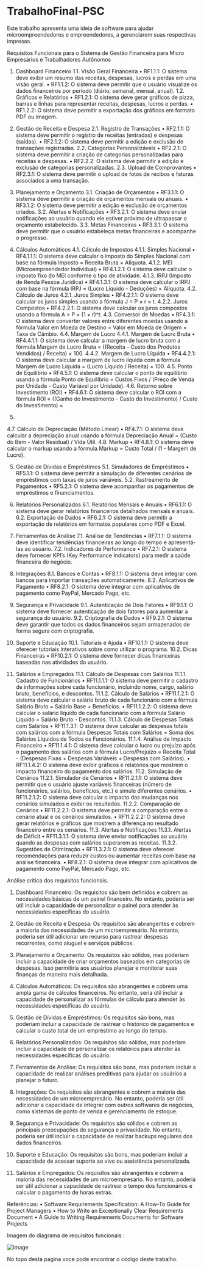 # TrabalhoFinal-PSC
Este trabalho apresenta uma ideia de software para ajudar microempreendedores e empreendedores, a gerenciarem suas respectivas impresas.


Requisitos Funcionais para o Sistema de 
Gestão Financeira para Micro
Empresários e Trabalhadores Autônomos 

1. Dashboard Financeiro 
1.1. Visão Geral Financeira 
• RF1.1.1: O sistema deve exibir um resumo das receitas, despesas, lucros e 
perdas em uma visão geral. 
• RF1.1.2: O sistema deve permitir que o usuário visualize os dados financeiros 
por período (diário, semanal, mensal, anual). 
1.2. Gráficos e Relatórios 
• RF1.2.1: O sistema deve gerar gráficos de pizza, barras e linhas para representar 
receitas, despesas, lucros e perdas. 
• RF1.2.2: O sistema deve permitir a exportação dos gráficos em formato PDF ou 
imagem. 

2. Gestão de Receita e Despesa 
2.1. Registro de Transações 
• RF2.1.1: O sistema deve permitir o registro de receitas (entradas) e despesas 
(saídas). 
• RF2.1.2: O sistema deve permitir a edição e exclusão de transações registradas. 
2.2. Categorias Personalizáveis 
• RF2.2.1: O sistema deve permitir a criação de categorias personalizadas para 
receitas e despesas. 
• RF2.2.2: O sistema deve permitir a edição e exclusão de categorias 
personalizadas. 
2.3. Upload de Comprovantes 
• RF2.3.1: O sistema deve permitir o upload de fotos de recibos e faturas 
associados a uma transação. 

3. Planejamento e Orçamento 
3.1. Criação de Orçamentos 
• RF3.1.1: O sistema deve permitir a criação de orçamentos mensais ou anuais. 
• RF3.1.2: O sistema deve permitir a edição e exclusão de orçamentos criados. 
3.2. Alertas e Notificações 
• RF3.2.1: O sistema deve enviar notificações ao usuário quando ele estiver 
próximo de ultrapassar o orçamento estabelecido. 
3.3. Metas Financeiras 
• RF3.3.1: O sistema deve permitir que o usuário estabeleça metas financeiras e 
acompanhe o progresso. 

4. Cálculos Automáticos 
4.1. Cálculo de Impostos 
4.1.1. Simples Nacional 
• RF4.1.1.1: O sistema deve calcular o imposto do Simples Nacional com base na 
fórmula Imposto = Receita Bruta × Alíquota. 
4.1.2. MEI (Microempreendedor Individual) 
• RF4.1.2.1: O sistema deve calcular o imposto fixo do MEI conforme o tipo de 
atividade. 
4.1.3. IRPJ (Imposto de Renda Pessoa Jurídica) 
• RF4.1.3.1: O sistema deve calcular o IRPJ com base na fórmula IRPJ = 
(Lucro Líquido - Deduções) × Alíquota. 
4.2. Cálculo de Juros 
4.2.1. Juros Simples 
• RF4.2.1.1: O sistema deve calcular os juros simples usando a fórmula J = P × 
r × t. 
4.2.2. Juros Compostos 
• RF4.2.2.1: O sistema deve calcular os juros compostos usando a fórmula A = P 
× (1 + r)^t. 
4.3. Conversor de Moedas 
• RF4.3.1: O sistema deve converter valores entre diferentes moedas usando a 
fórmula Valor em Moeda de Destino = Valor em Moeda de Origem × 
Taxa de Câmbio. 
4.4. Margem de Lucro 
4.4.1. Margem de Lucro Bruta 
• RF4.4.1.1: O sistema deve calcular a margem de lucro bruta com a fórmula 
Margem de Lucro Bruta = ((Receita - Custo dos Produtos Vendidos) 
/ Receita) × 100. 
4.4.2. Margem de Lucro Líquida 
• RF4.4.2.1: O sistema deve calcular a margem de lucro líquida com a fórmula 
Margem de Lucro Líquida = (Lucro Líquido / Receita) × 100. 
4.5. Ponto de Equilíbrio 
• RF4.5.1: O sistema deve calcular o ponto de equilíbrio usando a fórmula Ponto 
de Equilíbrio = Custos Fixos / (Preço de Venda por Unidade - 
Custo Variável por Unidade). 
4.6. Retorno sobre Investimento (ROI) 
• RF4.6.1: O sistema deve calcular o ROI com a fórmula ROI = ((Ganho do 
Investimento - Custo do Investimento) / Custo do Investimento) × 
100. 
4.7. Cálculo de Depreciação (Método Linear) 
• RF4.7.1: O sistema deve calcular a depreciação anual usando a fórmula 
Depreciação Anual = (Custo do Bem - Valor Residual) / Vida Útil. 
4.8. Markup 
• RF4.8.1: O sistema deve calcular o markup usando a fórmula Markup = Custo 
Total / (1 - Margem de Lucro). 

5. Gestão de Dívidas e Empréstimos 
5.1. Simuladores de Empréstimos 
• RF5.1.1: O sistema deve permitir a simulação de diferentes cenários de 
empréstimos com taxas de juros variáveis. 
5.2. Rastreamento de Pagamentos 
• RF5.2.1: O sistema deve acompanhar os pagamentos de empréstimos e 
financiamentos. 

6. Relatórios Personalizados 
6.1. Relatórios Mensais e Anuais 
• RF6.1.1: O sistema deve gerar relatórios financeiros detalhados mensais e 
anuais. 
6.2. Exportação de Dados 
• RF6.2.1: O sistema deve permitir a exportação de relatórios em formatos 
populares como PDF e Excel. 

7. Ferramentas de Análise 
7.1. Análise de Tendências 
• RF7.1.1: O sistema deve identificar tendências financeiras ao longo do tempo e 
apresentá-las ao usuário. 
7.2. Indicadores de Performance 
• RF7.2.1: O sistema deve fornecer KPI’s (Key Performance Indicators) para 
medir a saúde financeira do negócio. 
 
8. Integrações 
8.1. Bancos e Contas 
• RF8.1.1: O sistema deve integrar com bancos para importar 
transações automaticamente. 
8.2. Aplicativos de Pagamento 
• RF8.2.1: O sistema deve integrar com aplicativos de pagamento 
como PayPal, Mercado Pago, etc. 

9. Segurança e Privacidade 
9.1. Autenticação de Dois Fatores 
• RF9.1.1: O sistema deve fornecer autenticação de dois fatores para 
aumentar a segurança do usuário. 
9.2. Criptografia de Dados 
• RF9.2.1: O sistema deve garantir que todos os dados financeiros 
sejam armazenados de forma segura com criptografia. 

10. Suporte e Educação 
10.1. Tutoriais e Ajuda 
• RF10.1.1: O sistema deve oferecer tutoriais interativos sobre como 
utilizar o programa. 
10.2. Dicas Financeiras 
• RF10.2.1: O sistema deve fornecer dicas financeiras baseadas nas 
atividades do usuário. 

11. Salários e Empregados 
11.1. Cálculo de Despesas com Salários 
11.1.1. Cadastro de Funcionários 
• RF11.1.1.1: O sistema deve permitir o cadastro de informações 
sobre cada funcionário, incluindo nome, cargo, salário bruto, 
benefícios, e descontos. 
11.1.2. Cálculo de Salários 
• RF11.1.2.1: O sistema deve calcular o salário bruto de cada 
funcionário com a fórmula Salário Bruto = Salário Base + 
Benefícios. 
• RF11.1.2.2: O sistema deve calcular o salário líquido de cada 
funcionário com a fórmula Salário Líquido = Salário Bruto - 
Descontos. 
11.1.3. Cálculo de Despesas Totais com Salários 
• RF11.1.3.1: O sistema deve calcular as despesas totais com salários 
com a fórmula Despesas Totais com Salários = Soma dos Salários 
Líquidos de Todos os Funcionários. 
11.1.4. Análise de Impacto Financeiro 
• RF11.1.4.1: O sistema deve calcular o lucro ou prejuízo após o 
pagamento dos salários com a fórmula Lucro/Prejuízo = Receita 
Total - (Despesas Fixas + Despesas Variáveis + Despesas com 
Salários). 
• RF11.1.4.2: O sistema deve exibir gráficos e relatórios que mostrem 
o impacto financeiro do pagamento dos salários. 
11.2. Simulação de Cenários 
11.2.1. Simulador de Cenários 
• RF11.2.1.1: O sistema deve permitir que o usuário ajuste variáveis 
financeiras (número de funcionários, salários, benefícios, etc.) e 
simule diferentes cenários. 
• RF11.2.1.2: O sistema deve calcular o impacto das mudanças nos 
cenários simulados e exibir os resultados. 
11.2.2. Comparação de Cenários 
• RF11.2.2.1: O sistema deve permitir a comparação entre o cenário 
atual e os cenários simulados. 
• RF11.2.2.2: O sistema deve gerar relatórios e gráficos que mostrem 
a diferença no resultado financeiro entre os cenários. 
11.3. Alertas e Notificações 
11.3.1. Alertas de Déficit 
• RF11.3.1.1: O sistema deve enviar notificações ao usuário quando 
as despesas com salários superarem as receitas. 
11.3.2. Sugestões de Otimização 
• RF11.3.2.1: O sistema deve oferecer recomendações para reduzir 
custos ou aumentar receitas com base na análise financeira. 
• RF8.2.1: O sistema deve integrar com aplicativos de pagamento como PayPal, 
Mercado Pago, etc. 



Análise crítica dos requisitos funcionais. 
1. Dashboard Financeiro: Os requisitos são bem definidos e cobrem as 
necessidades básicas de um painel financeiro. No entanto, poderia ser útil incluir 
a capacidade de personalizar o painel para atender às necessidades específicas 
do usuário.  

2. Gestão de Receita e Despesa: Os requisitos são abrangentes e cobrem a maioria 
das necessidades de um microempresário. No entanto, poderia ser útil adicionar 
um recurso para rastrear despesas recorrentes, como aluguel e serviços públicos. 

3. Planejamento e Orçamento: Os requisitos são sólidos, mas poderiam incluir a 
capacidade de criar orçamentos baseados em categorias de despesas. Isso 
permitiria aos usuários planejar e monitorar suas finanças de maneira mais 
detalhada. 

4. Cálculos Automáticos: Os requisitos são abrangentes e cobrem uma ampla 
gama de cálculos financeiros. No entanto, seria útil incluir a capacidade de 
personalizar as fórmulas de cálculo para atender às necessidades específicas do 
usuário. 

5. Gestão de Dívidas e Empréstimos: Os requisitos são bons, mas poderiam 
incluir a capacidade de rastrear o histórico de pagamentos e calcular o custo total 
de um empréstimo ao longo do tempo. 

6. Relatórios Personalizados: Os requisitos são sólidos, mas poderiam incluir a 
capacidade de personalizar os relatórios para atender às necessidades específicas 
do usuário. 

7. Ferramentas de Análise: Os requisitos são bons, mas poderiam incluir a 
capacidade de realizar análises preditivas para ajudar os usuários a planejar o 
futuro. 

8. Integrações: Os requisitos são abrangentes e cobrem a maioria das necessidades 
de um microempresário. No entanto, poderia ser útil adicionar a capacidade de 
integrar com outros softwares de negócios, como sistemas de ponto de venda e 
gerenciamento de estoque. 

9. Segurança e Privacidade: Os requisitos são sólidos e cobrem as principais 
preocupações de segurança e privacidade. No entanto, poderia ser útil incluir a 
capacidade de realizar backups regulares dos dados financeiros. 

10. Suporte e Educação: Os requisitos são bons, mas poderiam incluir a capacidade 
de acessar suporte ao vivo ou assistência personalizada. 

11. Salários e Empregados: Os requisitos são abrangentes e cobrem a maioria das 
necessidades de um microempresário. No entanto, poderia ser útil adicionar a 
capacidade de rastrear o tempo dos funcionários e calcular o pagamento de horas 
extras. 

Referências: 
• Software Requirements Specification: A How-To Guide for Project Managers 
• How to Write an Exceptionally Clear Requirements Document 
• A Guide to Writing Requirements Documents for Software Projects











Imagem do diagrama de requisitos funcionais :






![image](https://github.com/Vitor5775/TrabalhoFinal-PSC/assets/164022766/04cc0447-13b3-4d16-8c80-8a763f5ad216)












No topo desta pagina voce pode encontrar o código deste trabalho.
